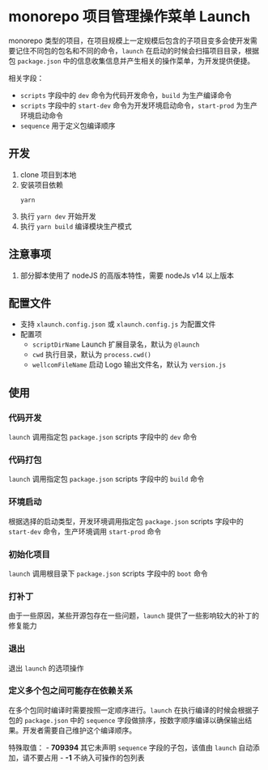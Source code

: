 # monorepo 项目管理操作菜单 Launch

monorepo 类型的项目，在项目规模上一定规模后包含的子项目变多会使开发需要记住不同包的包名和不同的命令，`launch` 在启动的时候会扫描项目目录，根据包 `package.json` 中的信息收集信息并产生相关的操作菜单，为开发提供便捷。

相关字段：
- `scripts` 字段中的 `dev` 命令为代码开发命令，`build` 为生产编译命令
- `scripts` 字段中的 `start-dev` 命令为开发环境启动命令，`start-prod` 为生产环境启动命令
- `sequence` 用于定义包编译顺序

## 开发
1. clone 项目到本地
1. 安装项目依赖
    ```shell
    yarn
    ```
1. 执行 `yarn dev` 开始开发
1. 执行 `yarn build` 编译模块生产模式

## 注意事项
1. 部分脚本使用了 nodeJS 的高版本特性，需要 nodeJs v14 以上版本

## 配置文件
- 支持 `xlaunch.config.json` 或 `xlaunch.config.js` 为配置文件
- 配置项
  - `scriptDirName` Launch 扩展目录名，默认为 `@launch`
  - `cwd` 执行目录，默认为 `process.cwd()`
  - `wellcomFileName` 启动 Logo 输出文件名，默认为 `version.js`

## 使用

### 代码开发
`launch` 调用指定包 `package.json` scripts 字段中的 `dev` 命令

### 代码打包
`launch` 调用指定包 `package.json` scripts 字段中的 `build` 命令

### 环境启动
根据选择的启动类型，开发环境调用指定包 `package.json` scripts 字段中的 `start-dev` 命令，生产环境调用 `start-prod` 命令

### 初始化项目
`launch` 调用根目录下 `package.json` scripts 字段中的 `boot` 命令

### 打补丁
由于一些原因，某些开源包存在一些问题，`launch` 提供了一些影响较大的补丁的修复能力

### 退出
退出 `launch` 的选项操作

### 定义多个包之间可能存在依赖关系
在多个包同时编译时需要按照一定顺序进行。`launch` 在执行编译的时候会根据子包的 `package.json` 中的 `sequence` 字段做排序，按数字顺序编译以确保输出结果。开发者需要自己维护这个编译顺序。

  特殊取值：
    - **709394** 其它未声明 `sequence` 字段的子包，该值由 `launch` 自动添加，请不要占用
    - **-1** 不纳入可操作的包列表

